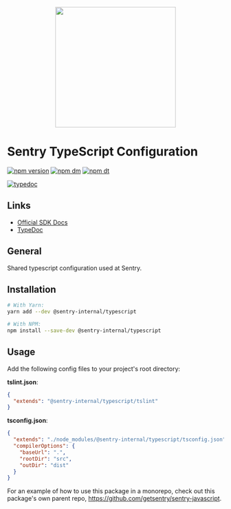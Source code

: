 <p align="center">
  <a href="https://sentry.io" target="_blank" align="center">
    <img src="https://sentry-brand.storage.googleapis.com/sentry-logo-black.png" width="280">
  </a>
  <br />
</p>

# Sentry TypeScript Configuration

[![npm version](https://img.shields.io/npm/v/@sentry-internal/typescript.svg)](https://www.npmjs.com/package/@sentry-internal/typescript)
[![npm dm](https://img.shields.io/npm/dm/@sentry-internal/typescript.svg)](https://www.npmjs.com/package/@sentry-internal/typescript)
[![npm dt](https://img.shields.io/npm/dt/@sentry-internal/typescript.svg)](https://www.npmjs.com/package/@sentry-internal/typescript)

[![typedoc](https://img.shields.io/badge/docs-typedoc-blue.svg)](http://getsentry.github.io/sentry-javascript/)

## Links

- [Official SDK Docs](https://docs.sentry.io/quickstart/)
- [TypeDoc](http://getsentry.github.io/sentry-javascript/)

## General

Shared typescript configuration used at Sentry.

## Installation

```sh
# With Yarn:
yarn add --dev @sentry-internal/typescript

# With NPM:
npm install --save-dev @sentry-internal/typescript
```

## Usage

Add the following config files to your project's root directory:

**tslint.json**:

```json
{
  "extends": "@sentry-internal/typescript/tslint"
}
```

**tsconfig.json**:

```json
{
  "extends": "./node_modules/@sentry-internal/typescript/tsconfig.json",
  "compilerOptions": {
    "baseUrl": ".",
    "rootDir": "src",
    "outDir": "dist"
  }
}
```

For an example of how to use this package in a monorepo, check out this package's own parent repo, https://github.com/getsentry/sentry-javascript.
